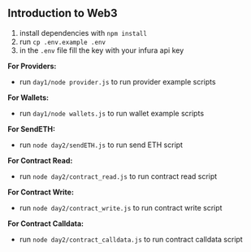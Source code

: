 ## Introduction to Web3

1. install dependencies with `npm install`
2. run `cp .env.example .env`
3. in the `.env` file fill the key with your infura api key

**For Providers:**

* run `day1/node provider.js` to run provider example scripts

**For Wallets:**

* run `day1/node wallets.js` to run wallet example scripts

**For SendETH:**

* run `node day2/sendETH.js` to run send ETH script

**For Contract Read:**

* run `node day2/contract_read.js` to run contract read script

**For Contract Write:**

* run `node day2/contract_write.js` to run contract write script

**For Contract Calldata:**

* run `node day2/contract_calldata.js` to run contract calldata script